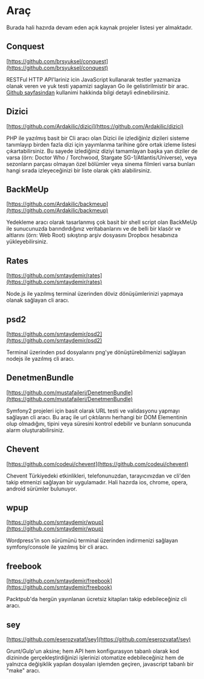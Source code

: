 # Araç

Burada hali hazırda devam eden açık kaynak projeler listesi yer almaktadır.

## Conquest

[https://github.com/brsyuksel/conquest](https://github.com/brsyuksel/conquest)

RESTFul HTTP API'lariniz icin JavaScript kullanarak testler yazmaniza olanak veren ve yuk testi yapamizi saglayan Go ile gelistirilmistir bir arac. [Github sayfasindan](http://brsyuksel.github.io/conquest/) kullanimi hakkinda bilgi detayli edinebilirsiniz.

## Dizici

[https://github.com/Ardakilic/dizici](https://github.com/Ardakilic/dizici)

PHP ile yazılmış basit bir Cli aracı olan Dizici ile izlediğiniz dizileri sisteme tanımlayıp birden fazla dizi için yayımlanma tarihine göre ortak izleme listesi çıkartabilirsiniz. Bu sayede izlediğiniz diziyi tamamlayan başka yan diziler de varsa (örn: Doctor Who / Torchwood, Stargate SG-1/Atlantis/Universe), veya sezonların parçası olmayan özel bölümler veya sinema filmleri varsa bunları hangi sırada izleyeceğinizi bir liste olarak çıktı alabilirsiniz.

## BackMeUp

[https://github.com/Ardakilic/backmeup](https://github.com/Ardakilic/backmeup)

Yedekleme aracı olarak tasarlanmış çok basit bir shell script olan BackMeUp ile sunucunuzda barındırdığınız veritabanlarını ve de belli bir klasör ve altlarını (örn: Web Root) sıkıştırıp arşiv dosyasını Dropbox hesabınıza yükleyebilirsiniz.

## Rates

[https://github.com/smtaydemir/rates](https://github.com/smtaydemir/rates)

Node.js ile yazılmış terminal üzerinden döviz dönüşümlerinizi yapmaya olanak sağlayan cli aracı.

## psd2

[https://github.com/smtaydemir/psd2](https://github.com/smtaydemir/psd2)

Terminal üzerinden psd dosyalarını png'ye dönüştürebilmenizi sağlayan nodejs ile yazılmış cli aracı.

## DenetmenBundle

[https://github.com/mustafaileri/DenetmenBundle](https://github.com/mustafaileri/DenetmenBundle)

Symfony2 projeleri için basit olarak URL testi ve validasyonu yapmayı sağlayan cli aracı. Bu araç ile url çıktılarını herhangi bir DOM Elementinin olup olmadığını, tipini veya süresini kontrol edebilir ve bunların sonucunda alarm oluşturabilirsiniz.

## Chevent

[https://github.com/codeui/chevent](https://github.com/codeui/chevent)

Chevent Türkiyedeki etkinlikleri, telefonunuzdan, tarayıcınızdan ve cli'den takip etmenizi sağlayan bir uygulamadır. Hali hazırda ios, chrome, opera, android sürümler bulunuyor.

## wpup

[https://github.com/smtaydemir/wpup](https://github.com/smtaydemir/wpup)

Wordpress'in son sürümünü terminal üzerinden indirmenizi sağlayan symfony/console ile yazılmış bir cli aracı.

## freebook

[https://github.com/smtaydemir/freebook](https://github.com/smtaydemir/freebook)

Packtpub'da hergün yayınlanan ücretsiz kitapları takip edebileceğiniz cli aracı.

## sey

[https://github.com/eserozvataf/sey](https://github.com/eserozvataf/sey)

Grunt/Gulp'un aksine; hem API hem konfigurasyon tabanlı olarak kod dizininde gerçekleştirdiğinizi işlerinizi otomatize edebileceğiniz hem de yalnızca değişiklik yapılan dosyaları işlemden geçiren, javascript tabanlı bir "make" aracı.
